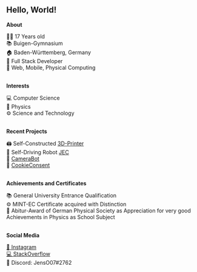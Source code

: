 <h2>Hello, World!</h2>

**About**

👨‍💻 17 Years old <br>
📚 Buigen-Gymnasium <br>
🏠 Baden-Württemberg, Germany <br>
🔧 Full Stack Developer <br>
🔧 Web, Mobile, Physical Computing <br>
<br>

**Interests**

💻 Computer Science <br>
🌌 Physics <br>
⚙️ Science and Technology <br>
<br>

**Recent Projects**

🖨 Self-Constructed <a href="https://github.com/JensOstertag/BehemothPrinter">3D-Printer</a> <br>
🤖 Self-Driving Robot <a href="https://github.com/JensOstertag/JEC">JEC</a> <br>
🎥 <a href="https://github.com/JensOstertag/CameraBot">CameraBot</a> <br>
🍪 <a href="https://github.com/JensOstertag/CookieConsent">CookieConsent</a> <br>
<br>

**Achievements and Certificates**

📚 General University Entrance Qualification <br>
⚙️ MINT-EC Certificate acquired with Distinction <br>
🌌 Abitur-Award of German Physical Society as Appreciation for very good Achievements in Physics as School Subject <br>
<br>

**Social Media**

<a href="https://www.instagram.com/jenso.0709/">📸 Instagram</a> <br>
<a href="https://stackoverflow.com/users/story/12130289">💻 StackOverflow</a> <br>
💬 Discord: JensO07#2762
